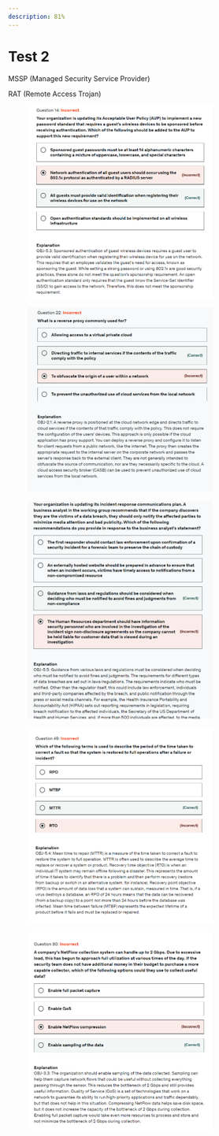 ```yaml
---
description: 81%
---
```


# Test 2

MSSP (Managed Security Service Provider)&#x20;

RAT (Remote Access Trojan)

<div align="left">

<figure><img src="../../.gitbook/assets/image (60).png" alt="" width="375"><figcaption></figcaption></figure>

</div>

<div align="left">

<figure><img src="../../.gitbook/assets/image (61).png" alt="" width="375"><figcaption></figcaption></figure>

</div>

<div align="left">

<figure><img src="../../.gitbook/assets/image (62).png" alt="" width="375"><figcaption></figcaption></figure>

</div>

<div align="left">

<figure><img src="../../.gitbook/assets/image (63).png" alt="" width="375"><figcaption></figcaption></figure>

</div>

<div align="left">

<figure><img src="../../.gitbook/assets/image (64).png" alt="" width="375"><figcaption></figcaption></figure>

</div>
